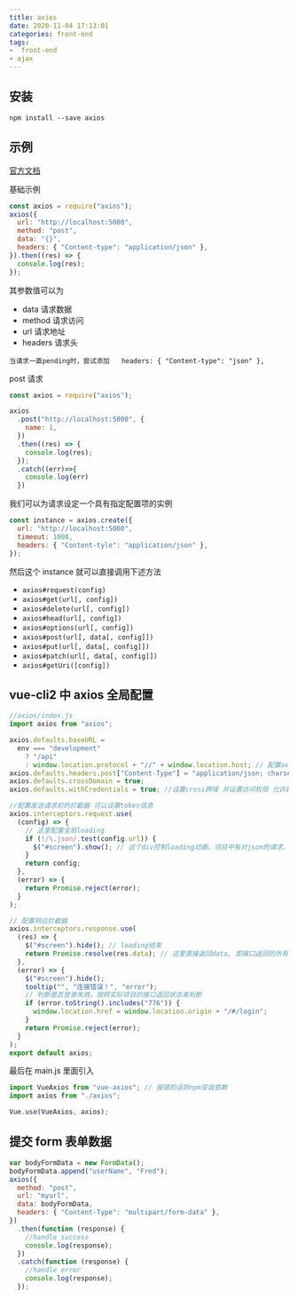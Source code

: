 ```yaml
---
title: axios
date: 2020-11-04 17:13:01
categories: front-end
tags:  
-  front-end
- ajax
---
```


## 安装

```shell
npm install --save axios
```

## 示例

[官方文档](https://github.com/axios/axios)

基础示例

```javascript
const axios = require("axios");
axios({
  url: "http://localhost:5000",
  method: "post",
  data: "{}",
  headers: { "Content-type": "application/json" },
}).then((res) => {
  console.log(res);
});
```

其参数值可以为

- data 请求数据
- method 请求访问
- url 请求地址
- headers 请求头

```li-color
当请求一直pending时，尝试添加   headers: { "Content-type": "json" },

```
    

post 请求

```javascript
const axios = require("axios");

axios
  .post("http://localhost:5000", {
    name: 1,
  })
  .then((res) => {
    console.log(res);
  });
  .catch((err)=>{
    console.log(err)
  })
```

我们可以为请求设定一个具有指定配置项的实例

```javascript
const instance = axios.create({
  url: "http://localhost:5000",
  timeout: 1000,
  headers: { "Content-tyle": "application/json" },
});
```

然后这个 instance 就可以直接调用下述方法

- `axios#request(config)`
- `axios#get(url[, config])`
- `axios#delete(url[, config])`
- `axios#head(url[, config])`
- `axios#options(url[, config])`
- `axios#post(url[, data[, config]])`
- `axios#put(url[, data[, config]])`
- `axios#patch(url[, data[, config]])`
- `axios#getUri([config])`

## vue-cli2 中 axios 全局配置

```javascript
//axios/index.js
import axios from "axios";

axios.defaults.baseURL =
  env === "development"
    ? "/api"
    : window.location.protocol + "//" + window.location.host; // 配置axios请求的地址
axios.defaults.headers.post["Content-Type"] = "application/json; charset=utf-8";
axios.defaults.crossDomain = true;
axios.defaults.withCredentials = true; //设置cross跨域 并设置访问权限 允许跨域携带cookie信息

//配置发送请求前的拦截器 可以设置token信息
axios.interceptors.request.use(
  (config) => {
    // 这里配置全局loading
    if (!/\.json/.test(config.url)) {
      $("#screen").show(); // 这个div控制loading动画，项目中有对json的请求，所以这里区分是否是json文件
    }
    return config;
  },
  (error) => {
    return Promise.reject(error);
  }
);

// 配置响应拦截器
axios.interceptors.response.use(
  (res) => {
    $("#screen").hide(); // loading结束
    return Promise.resolve(res.data); // 这里直接返回data, 即接口返回的所有数据
  },
  (error) => {
    $("#screen").hide();
    tooltip("", "连接错误！", "error");
    // 判断是否登录失效，按照实际项目的接口返回状态来判断
    if (error.toString().includes("776")) {
      window.location.href = window.location.origin + "/#/login";
    }
    return Promise.reject(error);
  }
);
export default axios;
```

最后在 main.js 里面引入

```javascript
import VueAxios from "vue-axios"; // 报错的话则npm安装依赖
import axios from "./axios";

Vue.use(VueAxios, axios);
```


## 提交 form 表单数据

```javascript
var bodyFormData = new FormData();
bodyFormData.append("userName", "Fred");
axios({
  method: "post",
  url: "myurl",
  data: bodyFormData,
  headers: { "Content-Type": "multipart/form-data" },
})
  .then(function (response) {
    //handle success
    console.log(response);
  })
  .catch(function (response) {
    //handle error
    console.log(response);
  });
```
